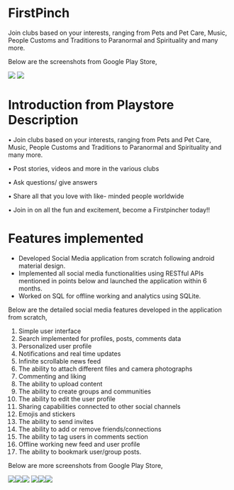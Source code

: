 # FirstPinch
Join clubs based on your interests, ranging from Pets and Pet Care, Music, People Customs and Traditions to Paranormal and Spirituality and many more.

Below are the screenshots from Google Play Store,

![](images/screenshot1.png)
![](images/screenshot2.png)

# Introduction from Playstore Description

• Join clubs based on your interests, ranging from Pets and Pet Care, Music, People Customs and Traditions to Paranormal and Spirituality and many more.

• Post stories, videos and more in the various clubs

• Ask questions/ give answers

• Share all that you love with like- minded people worldwide

• Join in on all the fun and excitement, become a Firstpincher today!!

# Features implemented

- Developed Social Media application from scratch following android material design.
- Implemented all social media functionalities using RESTful APIs mentioned in points below and launched the application within 6 months.
- Worked on SQL for offline working and analytics using SQLite.

Below are the detailed social media features developed in the application from scratch,
1.	Simple user interface
2.	Search implemented for profiles, posts, comments data
3.	Personalized user profile
4.	Notifications and real time updates
5.	Infinite scrollable news feed
6.	The ability to attach different files and camera photographs
7.	Commenting and liking
8.	The ability to upload content
9.	The ability to create groups and communities
10.	The ability to edit the user profile
11.	Sharing capabilities connected to other social channels
12.	Emojis and stickers
13.	The ability to send invites
14.	The ability to add or remove friends/connections
15.	The ability to tag users in comments section
16.	Offline working new feed and user profile
17.	The ability to bookmark user/group posts.

Below are more screenshots from Google Play Store,

![](images/screenshot3_1.png)![](images/screenshot3_2.png)![](images/screenshot3_3.png)
![](images/screenshot3_4.png)![](images/screenshot3_5.png)![](images/screenshot3_6.png)

